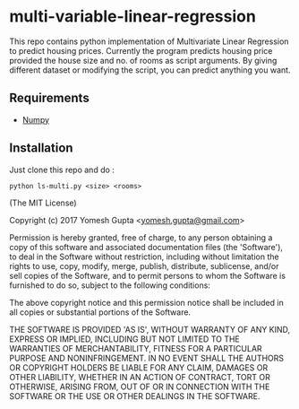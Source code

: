 # multi-variable-linear-regression

This repo contains python implementation of Multivariate Linear Regression to predict housing prices. Currently the program predicts housing price provided the house size and no. of rooms as script arguments. By giving different dataset or modifying the script, you can predict anything you want.

## Requirements
- [Numpy](http://www.numpy.org/)

## Installation

Just clone this repo and do :

    python ls-multi.py <size> <rooms>

(The MIT License)

Copyright (c) 2017 Yomesh Gupta &lt;yomesh.gupta@gmail.com&gt;

Permission is hereby granted, free of charge, to any person obtaining
a copy of this software and associated documentation files (the
'Software'), to deal in the Software without restriction, including
without limitation the rights to use, copy, modify, merge, publish,
distribute, sublicense, and/or sell copies of the Software, and to
permit persons to whom the Software is furnished to do so, subject to
the following conditions:

The above copyright notice and this permission notice shall be
included in all copies or substantial portions of the Software.

THE SOFTWARE IS PROVIDED 'AS IS', WITHOUT WARRANTY OF ANY KIND,
EXPRESS OR IMPLIED, INCLUDING BUT NOT LIMITED TO THE WARRANTIES OF
MERCHANTABILITY, FITNESS FOR A PARTICULAR PURPOSE AND NONINFRINGEMENT.
IN NO EVENT SHALL THE AUTHORS OR COPYRIGHT HOLDERS BE LIABLE FOR ANY
CLAIM, DAMAGES OR OTHER LIABILITY, WHETHER IN AN ACTION OF CONTRACT,
TORT OR OTHERWISE, ARISING FROM, OUT OF OR IN CONNECTION WITH THE
SOFTWARE OR THE USE OR OTHER DEALINGS IN THE SOFTWARE.
